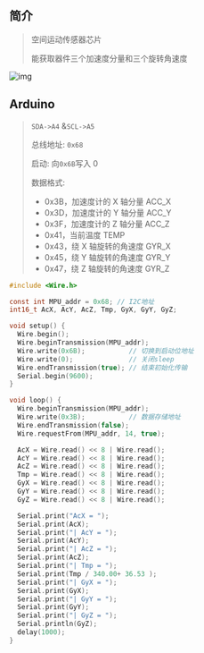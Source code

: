 <!--
title: MPU-6050
sort:
-->

## 简介

> 空间运动传感器芯片
>
> 能获取器件三个加速度分量和三个旋转角速度

![img](https://gitee.com/nmdfzf404/Image-hosting/raw/master/2021/a980247c82e3dba5ff39e3c6bd896ed4_b.jpg)

## Arduino

> `SDA->A4` &`SCL->A5`
>
> 总线地址: `0x68`
>
> 启动: 向`0x6B`写入 0
>
> 数据格式:
>
> - 0x3B，加速度计的 X 轴分量 ACC_X
> - 0x3D，加速度计的 Y 轴分量 ACC_Y
> - 0x3F，加速度计的 Z 轴分量 ACC_Z
> - 0x41，当前温度 TEMP
> - 0x43，绕 X 轴旋转的角速度 GYR_X
> - 0x45，绕 Y 轴旋转的角速度 GYR_Y
> - 0x47，绕 Z 轴旋转的角速度 GYR_Z

```c
#include <Wire.h>

const int MPU_addr = 0x68; // I2C地址
int16_t AcX, AcY, AcZ, Tmp, GyX, GyY, GyZ;

void setup() {
  Wire.begin();
  Wire.beginTransmission(MPU_addr);
  Wire.write(0x6B);           // 切换到启动位地址
  Wire.write(0);              // 关闭sleep
  Wire.endTransmission(true); // 结束初始化传输
  Serial.begin(9600);
}

void loop() {
  Wire.beginTransmission(MPU_addr);
  Wire.write(0x3B);           // 数据存储地址
  Wire.endTransmission(false);
  Wire.requestFrom(MPU_addr, 14, true);

  AcX = Wire.read() << 8 | Wire.read();
  AcY = Wire.read() << 8 | Wire.read();
  AcZ = Wire.read() << 8 | Wire.read();
  Tmp = Wire.read() << 8 | Wire.read();
  GyX = Wire.read() << 8 | Wire.read();
  GyY = Wire.read() << 8 | Wire.read();
  GyZ = Wire.read() << 8 | Wire.read();

  Serial.print("AcX = ");
  Serial.print(AcX);
  Serial.print("| AcY = ");
  Serial.print(AcY);
  Serial.print("| AcZ = ");
  Serial.print(AcZ);
  Serial.print("| Tmp = ");
  Serial.print(Tmp / 340.00+ 36.53 );
  Serial.print("| GyX = ");
  Serial.print(GyX);
  Serial.print("| GyY = ");
  Serial.print(GyY);
  Serial.print("| GyZ = ");
  Serial.println(GyZ);
  delay(1000);
}
```
